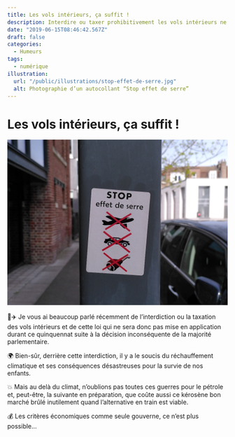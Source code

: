 ```yaml
---
title: Les vols intérieurs, ça suffit !
description: Interdire ou taxer prohibitivement les vols intérieurs ne doit plus être un tabou dans un monde qui se réchauffe dangereusement !
date: "2019-06-15T08:46:42.567Z"
draft: false
categories:
  - Humeurs
tags:
  - numérique
illustration:
  url: "/public/illustrations/stop-effet-de-serre.jpg"
  alt: Photographie d’un autocollant “Stop effet de serre”
---
```


# Les vols intérieurs, ça suffit !

![Photographie d’un autocollant "Stop effet de serre"](/public/illustrations/stop-effet-de-serre.jpg "🖼➡️")

🚫✈️ Je vous ai beaucoup parlé récemment de l’interdiction ou la taxation des vols intérieurs et de cette loi qui ne sera donc pas mise en application durant ce quinquennat suite à la décision inconséquente de la majorité parlementaire.

🌍 Bien-sûr, derrière cette interdiction, il y a le soucis du réchauffement climatique et ses conséquences désastreuses pour la survie de nos enfants.

💥 Mais au delà du climat, n’oublions pas toutes ces guerres pour le pétrole et, peut-être, la suivante en préparation, que coûte aussi ce kérosène bon marché brûlé inutilement quand l’alternative en train est viable.

💰 Les critères économiques comme seule gouverne, ce n’est plus possible…
